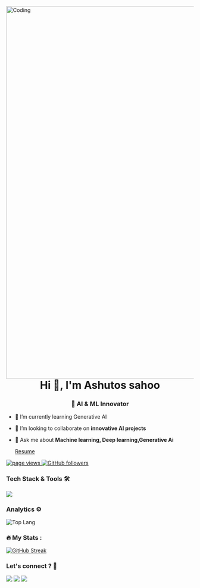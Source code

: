 <img align="right" alt="Coding" width="1000" src="https://user-images.githubusercontent.com/61057666/169029838-74df663d-2e62-4d77-bdff-b43f7d63f00f.png">
<h1 align="center">Hi 👋, I'm Ashutos sahoo</h1>
<h3 align="center">🤖 AI & ML Innovator</h3>

- 🌱 I’m currently learning Generative AI

- 👯 I’m looking to collaborate on **innovative AI projects**

- 💬 Ask me about **Machine learning, Deep learning,Generative Ai**

  [Resume](https://drive.google.com/file/d/1kMpP06uQpEjS2SrzQh1U5Bjr31GgsbEr/view?usp=sharing)
  
<p align="left">
  <a href="https://github.com/ashu3984/ashu3984">
    <img src="https://komarev.com/ghpvc/?username=ashu3984" alt="page views" />
  </a>
<a href="https://github.com/ashu3984?tab=followers">
    <img alt="GitHub followers" src="https://img.shields.io/github/followers/ashu3984?style=flat&logo=github">
</a>



### Tech Stack & Tools 🛠

<div>
  <img src="https://skillicons.dev/icons?i=python,java,mysql,aws,flask,opencv,pytorch,tensorflow,sklearn,docker"/>
</div>

### Analytics ⚙️
![Top Lang](https://github-readme-stats.vercel.app/api/top-langs/?username=ashu3984&langs_count=8&theme=radical&layout=compact)

### :fire: My Stats :

[![GitHub Streak](http://github-readme-streak-stats.herokuapp.com?user=aaditya1612&theme=dark&background=090021)](https://git.io/streak-stats)
<br />

### Let's connect ? 🤝

<div> <a href="https://twitter.com/AshutosSahoo12" target="_blank"><img src="https://img.shields.io/badge/Twitter-1DA1F2?style=for-the-badge&logo=twitter&logoColor=white" target="_blank"></a>
<a href="https://www.linkedin.com/in/ashutos-sahoo-08b04624b/" target="_blank"><img src="https://img.shields.io/badge/LinkedIn-0077B5?style=for-the-badge&logo=linkedin&logoColor=white" target="_blank"></a>
<a href="https://www.instagram.com/_a__s__h_u/" target="_blank"><img src="https://img.shields.io/badge/Instagram-E4405F?style=for-the-badge&logo=instagram&logoColor=white" target="_blank"></a>
